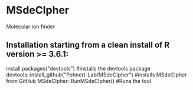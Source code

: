 # MSdeCIpher
Molecular ion finder


Installation starting from a clean install of R version >= 3.6.1:
--
install.packages("devtools") #installs the devtools package
devtools::install_github("Pohnert-Lab/MSdeCIpher") #installs MSdeCIpher from GitHub
MSdeCIpher::RunMSdeCIpher() #Runs the tool
